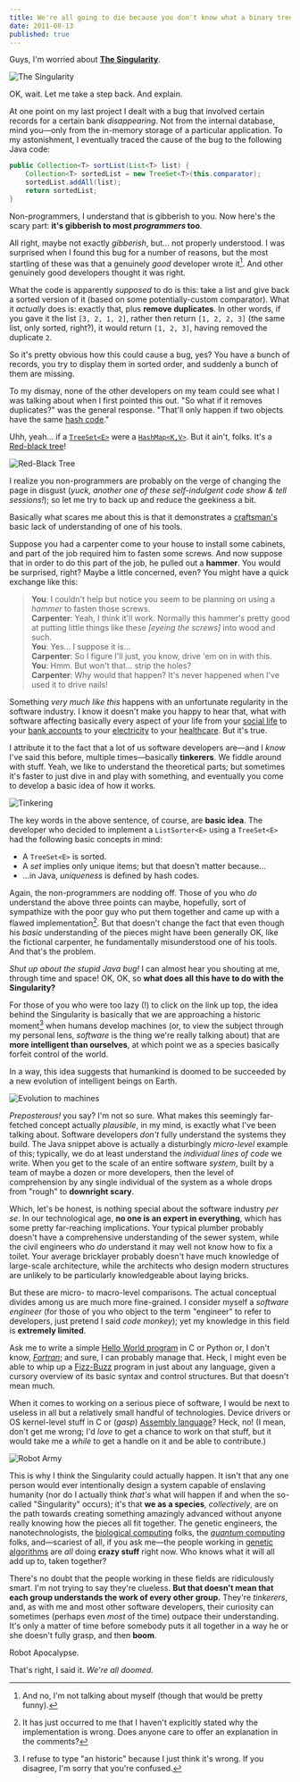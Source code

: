 ```yaml
---
title: We're all going to die because you don't know what a binary tree is
date: 2011-08-13
published: true
---
```


Guys, I'm worried about **[The Singularity](http://en.wikipedia.org/wiki/Technological_singularity)**.

![The Singularity](/images/skynet.jpg)

OK, wait. Let me take a step back. And explain.

At one point on my last project I dealt with a bug that involved certain records for a certain bank *disappearing*. Not from the internal database, mind you—only from the in-memory storage of a particular application. To my astonishment, I eventually traced the cause of the bug to the following Java code:

```java
public Collection<T> sortList(List<T> list) {
    Collection<T> sortedList = new TreeSet<T>(this.comparator);
    sortedList.addAll(list);
    return sortedList;
}
```

Non-programmers, I understand that is gibberish to you. Now here's the scary part: **it's gibberish to most *programmers* too**.

All right, maybe not exactly *gibberish*, but... not properly understood. I was surprised when I found this bug for a number of reasons, but the most startling of these was that a genuinely *good* developer wrote it[^good-developer]. And other genuinely good developers thought it was right.

What the code is apparently *supposed* to do is this: take a list and give back a sorted version of it (based on some potentially-custom comparator). What it *actually* does is: exactly that, plus **remove duplicates**. In other words, if you gave it the list `[3, 2, 1, 2]`, rather then return `[1, 2, 2, 3]` (the same list, only sorted, right?), it would return `[1, 2, 3]`, having removed the duplicate `2`.

So it's pretty obvious how this could cause a bug, yes? You have a bunch of records, you try to display them in sorted order, and suddenly a bunch of them are missing.

To my dismay, none of the other developers on my team could see what I was talking about when I first pointed this out. "So what if it removes duplicates?" was the general response. "That'll only happen if two objects have the same [hash code](http://en.wikipedia.org/wiki/Hash_function)."

Uhh, yeah... if a [`TreeSet<E>`](http://download.oracle.com/javase/6/docs/api/java/util/TreeSet.html) were a [`HashMap<K,V>`](http://download.oracle.com/javase/6/docs/api/java/util/HashMap.html). But it ain't, folks. It's a [Red-black tree](http://en.wikipedia.org/wiki/Red%E2%80%93black_tree)!

![Red-Black Tree](/images/red-black-tree.png)

I realize you non-programmers are probably on the verge of changing the page in disgust (*yuck, another one of these self-indulgent code show &amp; tell sessions!*); so let me try to back up and reduce the geekiness a bit.

Basically what scares me about this is that it demonstrates a [craftsman's](http://en.wikipedia.org/wiki/Software_Craftsmanship) basic lack of understanding of one of his tools.

Suppose you had a carpenter come to your house to install some cabinets, and part of the job required him to fasten some screws. And now suppose that in order to do this part of the job, he pulled out a **hammer**. You would be surprised, right? Maybe a little concerned, even? You might have a quick exchange like this:

> **You**: I couldn't help but notice you seem to be planning on using a *hammer* to fasten those screws.  
> **Carpenter**: Yeah, I think it'll work. Normally this hammer's pretty good at putting little things like these *\[eyeing the screws\]* into wood and such.  
> **You**: Yes... I suppose it is...  
> **Carpenter**: So I figure I'll just, you know, drive 'em on in with this.  
> **You**: Hmm. But won't that... strip the holes?  
> **Carpenter**: Why would that happen? It's never happened when I've used it to drive nails!  

Something *very much like this* happens with an unfortunate regularity in the software industry. I know it doesn't make you happy to hear that, what with software affecting basically every aspect of your life from your [social life](http://technorati.com/blogging/article/anonymous-facebook-will-be-destroyed-by/) to your [bank accounts](http://online.wsj.com/article/SB10001424052702304778304576375911873193624.html) to your [electricity](http://en.wikipedia.org/wiki/2003_North_America_blackout) to your [healthcare](http://en.wikipedia.org/wiki/Therac-25). But it's true.

I attribute it to the fact that a lot of us software developers are—and I *know* I've said this before, multiple times—basically **tinkerers**. We fiddle around with stuff. Yeah, we like to understand the theoretical parts; but sometimes it's faster to just dive in and play with something, and eventually you come to develop a basic idea of how it works.

![Tinkering](/images/tinkering.jpg)

The key words in the above sentence, of course, are **basic idea**. The developer who decided to implement a `ListSorter<E>` using a `TreeSet<E>` had the following basic concepts in mind:

- A `TreeSet<E>` is sorted.
- A *set* implies only unique items; but that doesn't matter because...
- ...in Java, *uniqueness* is defined by hash codes.

Again, the non-programmers are nodding off. Those of you who *do* understand the above three points can maybe, hopefully, sort of sympathize with the poor guy who put them together and came up with a flawed implementation[^flawed-implementation]. But that doesn't change the fact that even though his *basic* understanding of the pieces might have been generally OK, like the fictional carpenter, he fundamentally misunderstood one of his tools. And that's the problem.

*Shut up about the stupid Java bug!* I can almost hear you shouting at me, through time and space! OK, OK, so **what does all this have to do with the Singularity?**

For those of you who were too lazy (!) to click on the link up top, the idea behind the Singularity is basically that we are approaching a historic moment[^historic-moment] when humans develop machines (or, to view the subject through my personal lens, *software* is the thing we're really talking about) that are **more intelligent than ourselves**, at which point we as a species basically forfeit control of the world.

In a way, this idea suggests that humankind is doomed to be succeeded by a new evolution of intelligent beings on Earth.

![Evolution to machines](/images/evolution-to-machines.jpg)

*Preposterous!* you say? I'm not so sure. What makes this seemingly far-fetched concept actually *plausible*, in my mind, is exactly what I've been talking about. Software developers *don't* fully understand the systems they build. The Java snippet above is actually a disturbingly *micro-level* example of this; typically, we do at least understand the *individual lines of code* we write. When you get to the scale of an entire software *system*, built by a team of maybe a dozen or more developers, then the level of comprehension by any single individual of the system as a whole drops from "rough" to **downright scary**.

Which, let's be honest, is nothing special about the software industry *per se*. In our technological age, **no one is an expert in everything**, which has some pretty far-reaching implications. Your typical plumber probably doesn't have a comprehensive understanding of the sewer system, while the civil engineers who *do* understand it may well not know how to fix a toilet. Your average bricklayer probably doesn't have much knowledge of large-scale architecture, while the architects who design modern structures are unlikely to be particularly knowledgeable about laying bricks.

But these are micro- to macro-level comparisons. The actual conceptual divides among us are much more fine-grained. I consider myself a *software engineer* (for those of you who object to the term "engineer" to refer to developers, just pretend I said *code monkey*); yet my knowledge in this field is **extremely limited**.

Ask me to write a simple [Hello World program](http://en.wikipedia.org/wiki/Hello_World) in C or Python or, I don't know, [*Fortran*](http://en.wikipedia.org/wiki/Fortran); and sure, I can probably manage that. Heck, I might even be able to whip up a [Fizz-Buzz](http://www.codinghorror.com/blog/2007/02/why-cant-programmers-program.html) program in just about any language, given a cursory overview of its basic syntax and control structures. But that doesn't mean much.

When it comes to working on a serious piece of software, I would be next to useless in all but a relatively small handful of technologies. Device drivers or OS kernel-level stuff in C or (*gasp*) [Assembly language](http://en.wikipedia.org/wiki/Assembly_language)? Heck, no! (I mean, don't get me wrong; I'd *love* to get a chance to work on that stuff, but it would take me a *while* to get a handle on it and be able to contribute.)

![Robot Army](/images/robot-army.jpg)

This is why I think the Singularity could actually happen. It isn't that any one person would ever intentionally design a system capable of enslaving humanity (nor do I actually think *that's* what will happen if and when the so-called "Singularity" occurs); it's that **we as a species**, *collectively*, are on the path towards creating something amazingly advanced without anyone really knowing how the pieces all fit together. The genetic engineers, the nanotechnologists, the [biological computing](http://en.wikipedia.org/wiki/Biocomputers) folks, the [*quantum* computing](http://en.wikipedia.org/wiki/Quantum_computer) folks, and—scariest of all, if you ask me—the people working in [genetic algorithms](http://en.wikipedia.org/wiki/Genetic_algorithm) are *all* doing **crazy stuff** right now. Who knows what it will all add up to, taken together?

There's no doubt that the people working in these fields are ridiculously smart. I'm not trying to say they're clueless. **But that doesn't mean that each group understands the work of every other group.** They're *tinkerers*, and, as with me and most other software developers, their curiosity can sometimes (perhaps even *most* of the time) outpace their understanding. It's only a matter of time before somebody puts it all together in a way he or she doesn't fully grasp, and then **boom**.

Robot Apocalypse.

That's right, I said it. *We're all doomed.*

[^good-developer]: And no, I'm not talking about myself (though that would be pretty funny).
[^flawed-implementation]: It has just occurred to me that I haven't explicitly stated why the implementation is wrong. Does anyone care to offer an explanation in the comments?
[^historic-moment]: I refuse to type "an historic" because I just think it's wrong. If you disagree, I'm sorry that you're confused.
